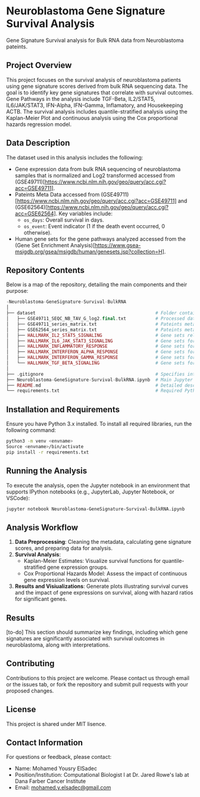 # Neuroblastoma Gene Signature Survival Analysis
Gene Signature Survival analysis for Bulk RNA data from Neuroblastoma pateints.

## Project Overview
This project focuses on the survival analysis of neuroblastoma patients using gene signature scores derived from bulk RNA sequencing data. The goal is to identify key gene signatures that correlate with survival outcomes. Gene Pathways in the analysis include TGF-Beta, IL2/STAT5, IL6/JAK/STAT3, IFN-Alpha, IFN-Gamma, Inflamatory, and Housekeeping ACTB. The survival analysis includes quantile-stratified analysis using the Kaplan-Meier Plot and continuous analysis using the Cox proportional hazards regression model.

## Data Description
The dataset used in this analysis includes the following:

- Gene expression data from bulk RNA sequencing of neuroblastoma samples that is normalized and Log2 transformed accessed from (GSE49711)[https://www.ncbi.nlm.nih.gov/geo/query/acc.cgi?acc=GSE49711]. 
- Pateints Meta Data accessed from (GSE49711)[https://www.ncbi.nlm.nih.gov/geo/query/acc.cgi?acc=GSE49711] and (GSE62564)[https://www.ncbi.nlm.nih.gov/geo/query/acc.cgi?acc=GSE62564]. Key variables include:
    - `os_days`: Overall survival in days.
    - `os_event`: Event indicator (1 if the death event occurred, 0 otherwise).
- Human gene sets for the gene pathways analyzed accessed from the (Gene Set Enrichment Analysis)[https://www.gsea-msigdb.org/gsea/msigdb/human/genesets.jsp?collection=H].


## Repository Contents
Below is a map of the repository, detailing the main components and their purpose:

```php
-Neuroblastoma-GeneSignature-Survival-BulkRNA
│
├── dataset                                             # Folder containing all datasets used
│   ├── GSE49711_SEQC_NB_TAV_G_log2.final.txt           # Processed dataset for analysis
│   ├── GSE49711_series_matrix.txt                      # Pateints meta data
│   ├── GSE62564_series_matrix.txt                      # Pateints meta data
│   ├── HALLMARK_IL2_STAT5_SIGNALING                    # Gene sets related to IL2/STAT5 signaling
│   ├── HALLMARK_IL6_JAK_STAT3_SIGNALING                # Gene sets for IL6/JAK/STAT3 pathway
│   ├── HALLMARK_INFLAMMATORY_RESPONSE                  # Gene sets for inflammatory responses
│   ├── HALLMARK_INTERFERON_ALPHA_RESPONSE              # Gene sets for interferon alpha response
│   ├── HALLMARK_INTERFERON_GAMMA_RESPONSE              # Gene sets for interferon gamma response
│   └── HALLMARK_TGF_BETA_SIGNALING                     # Gene sets for TGF-beta signaling
│
├── .gitignore                                          # Specifies intentionally untracked files to ignore
├── Neuroblastoma-GeneSignature-Survival-BulkRNA.ipynb  # Main Jupyter notebook with analysis
├── README.md                                           # Detailed description of the project, repository, and usage
└── requirements.txt                                    # Required Python libraries for running the project
```

## Installation and Requirements
Ensure you have Python 3.x installed. To install all required libraries, run the following command:
```bash
python3 -m venv <envname>
Source <envname>/bin/activate
pip install -r requirements.txt
```

## Running the Analysis
To execute the analysis, open the Jupyter notebook in an environment that supports IPython notebooks (e.g., JupyterLab, Jupyter Notebook, or VSCode):
```bash
jupyter notebook Neuroblastoma-GeneSignature-Survival-BulkRNA.ipynb
```

## Analysis Workflow
1. **Data Preprocessing**: Cleaning the metadata, calculating gene signature scores, and preparing data for analysis.
2. **Survival Analysis**:
    - Kaplan-Meier Estimates: Visualize survival functions for quantile-stratified gene expression groups.
    - Cox Proportional Hazards Model: Assess the impact of continuous gene expression levels on survival.
3. **Results and Visiualizations**: Generate plots illustrating survival curves and the impact of gene expressions on survival, along with hazard ratios for significant genes.

## Results
[to-do] This section should summarize key findings, including which gene signatures are significantly associated with survival outcomes in neuroblastoma, along with interpretations.

## Contributing
Contributions to this project are welcome. Please contact us through email or the issues tab, or fork the repository and submit pull requests with your proposed changes.

## License
This project is shared under MIT lisence.

## Contact Information
For questions or feedback, please contact:
- Name: Mohamed Yousry ElSadec
- Position/Institution: Computational Biologist I at Dr. Jared Rowe's lab at Dana Farber Cancer Institute
- Email: mohamed.y.elsadec@gmail.com